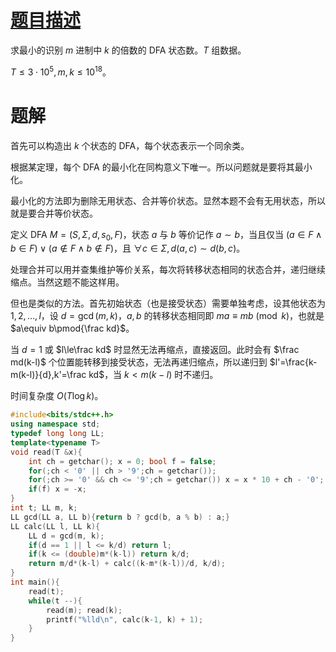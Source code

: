 # [题目描述](https://www.luogu.com.cn/problem/P4339)

求最小的识别 $m$ 进制中 $k$ 的倍数的 DFA 状态数。$T$ 组数据。 

$T\le3\cdot 10^5,m,k\le 10^{18}$。

# 题解

首先可以构造出 $k$ 个状态的 DFA，每个状态表示一个同余类。

根据某定理，每个 DFA 的最小化在同构意义下唯一。所以问题就是要将其最小化。

最小化的方法即为删除无用状态、合并等价状态。显然本题不会有无用状态，所以就是要合并等价状态。

定义 DFA $M=(S,\Sigma,d,s_0,F)$，状态 $a$ 与 $b$ 等价记作 $a\sim b$，当且仅当 $(a\in F\land b\in F)\lor(a\notin F\land b\notin F)$，且 $\forall c\in\Sigma,d(a,c)\sim d(b,c)$。

处理合并可以用并查集维护等价关系，每次将转移状态相同的状态合并，递归继续缩点。当然这题不能这样用。

但也是类似的方法。首先初始状态（也是接受状态）需要单独考虑，设其他状态为 $1,2,\dots,l$，设 $d=\gcd(m,k)$，$a,b$ 的转移状态相同即 $ma\equiv mb\pmod k$，也就是 $a\equiv b\pmod{\frac kd}$。

当 $d=1$ 或 $l\le\frac kd$ 时显然无法再缩点，直接返回。此时会有 $\frac md(k-l)$ 个位置能转移到接受状态，无法再递归缩点，所以递归到 $l'=\frac{k-m(k-l)}{d},k'=\frac kd$，当 $k<m(k-l)$ 时不递归。

时间复杂度 $O(T\log k)$。

```cpp
#include<bits/stdc++.h>
using namespace std;
typedef long long LL;
template<typename T>
void read(T &x){
    int ch = getchar(); x = 0; bool f = false;
    for(;ch < '0' || ch > '9';ch = getchar());
    for(;ch >= '0' && ch <= '9';ch = getchar()) x = x * 10 + ch - '0';
    if(f) x = -x;
}
int t; LL m, k;
LL gcd(LL a, LL b){return b ? gcd(b, a % b) : a;}
LL calc(LL l, LL k){
	LL d = gcd(m, k);
	if(d == 1 || l <= k/d) return l;
	if(k <= (double)m*(k-l)) return k/d;
	return m/d*(k-l) + calc((k-m*(k-l))/d, k/d);
}
int main(){
	read(t);
	while(t --){
		read(m); read(k);
		printf("%lld\n", calc(k-1, k) + 1);
	}
}
```

